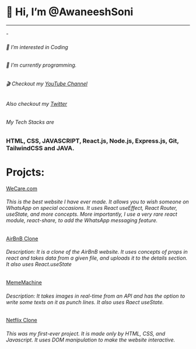 <h1> 👋 Hi, I’m @AwaneeshSoni</h1>
<hr>
-<h6>👀 I’m interested in Coding </h6>
<h6>🌱 I’m currently programming. </h6>
<h6> 🎬 Checkout my <a href="https://www.youtube.com/channel/UCI9fThK_l7Ovs0ZBEI7V3Ig">YouTube Channel</a>  </h6>
<h6> Also checkout  my <a href="https://twitter.com/Awaneesh_Soni"> Twitter</a>  </h6>
<h6> My Tech Stacks are </h6> <h3> HTML, CSS, JAVASCRIPT, React.js, Node.js, Express.js, Git, TailwindCSS and JAVA.</h3>
<h1>Projcts: </h1>
<a href="https://we-care-com-by-awaneesh-soni.vercel.app/" >WeCare.com</a>
<h6><p>This is the best website I have ever made. It allows you to wish someone on WhatsApp on special occasions. It uses React useEffect, React Router, useState, and more concepts. More importantly, I use a very rare react module, react-share, to add the WhatsApp messaging feature. </p></h6>
<a href="https://awaneeshsoni.github.io/airbnbclone/">AirBnB Clone</a>
<h6><p>Description: It is a clone of the AirBnB website. It uses concepts of props in react and takes data from a given file, and uploads it to the details section. It also uses React.useState </p> </h6>
<a href="https://awaneeshsoni.github.io/mememachine/">MemeMachine</a>
<h6><p>Description: It takes images in real-time from an API and has the option to write some texts on it as punch lines. It also uses Raect useState. </p></h6>
<a href="https://awaneeshsoni.github.io/NetflixClone/" >Netflix Clone</a>
<h6><p>This was my first-ever project. It is made only by HTML, CSS, and Javascript. It uses DOM manipulation to make the website interactive.</p></h6>

<!---
AwaneeshSoni/AwaneeshSoni is a ✨ special ✨ repository because its `README.md` (this file) appears on your GitHub profile.
You can click the Preview link to take a look at your changes.
--->
